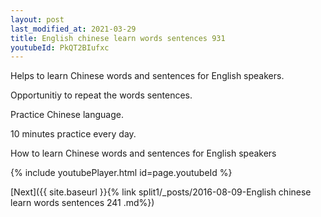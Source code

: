 ```yaml
---
layout: post
last_modified_at: 2021-03-29
title: English chinese learn words sentences 931 
youtubeId: PkQT2BIufxc
---
```

 
 
Helps to learn Chinese words and sentences for English speakers.

Opportunitiy to repeat the words sentences. 

Practice Chinese language. 
 
10 minutes practice every day. 
 
How to learn Chinese words and sentences for English speakers 
 
{% include youtubePlayer.html id=page.youtubeId %}
 
 
[Next]({{ site.baseurl }}{% link  split1/_posts/2016-08-09-English chinese learn words sentences 241 .md%})
 
